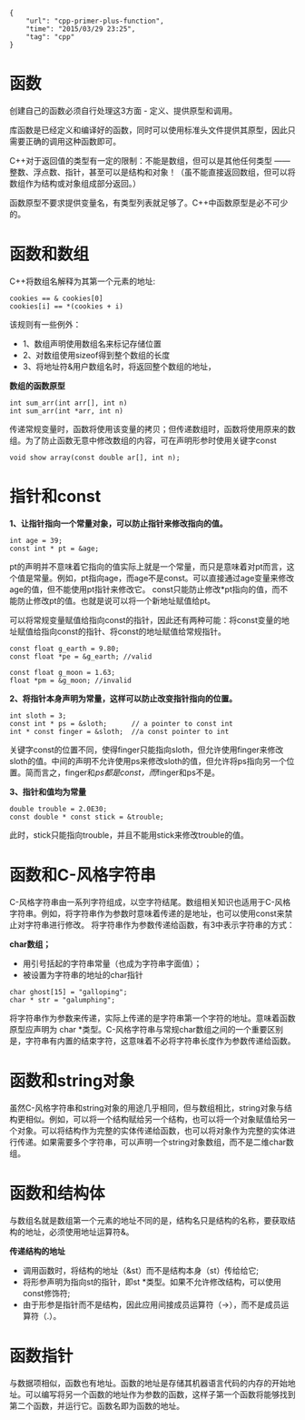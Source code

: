 ```
{
    "url": "cpp-primer-plus-function",
    "time": "2015/03/29 23:25",
    "tag": "cpp"
}
```

# 函数

创建自己的函数必须自行处理这3方面 - 定义、提供原型和调用。

库函数是已经定义和编译好的函数，同时可以使用标准头文件提供其原型，因此只需要正确的调用这种函数即可。

C++对于返回值的类型有一定的限制：不能是数组，但可以是其他任何类型 —— 整数、浮点数、指针，甚至可以是结构和对象！（虽不能直接返回数组，但可以将数组作为结构或对象组成部分返回。）

函数原型不要求提供变量名，有类型列表就足够了。C++中函数原型是必不可少的。

# 函数和数组

C++将数组名解释为其第一个元素的地址:
```
cookies == & cookies[0]
cookies[i] == *(cookies + i)
```

该规则有一些例外：

- 1、数组声明使用数组名来标记存储位置
- 2、对数组使用sizeof得到整个数组的长度
- 3、将地址符&用户数组名时，将返回整个数组的地址，

**数组的函数原型**
```
int sum_arr(int arr[], int n)
int sum_arr(int *arr, int n)
```

传递常规变量时，函数将使用该变量的拷贝；但传递数组时，函数将使用原来的数组。为了防止函数无意中修改数组的内容，可在声明形参时使用关键字const
```
void show array(const double ar[], int n);
```

# 指针和const

**1、让指针指向一个常量对象，可以防止指针来修改指向的值。**
```
int age = 39;
const int * pt = &age;
```

pt的声明并不意味着它指向的值实际上就是一个常量，而只是意味着对pt而言，这个值是常量。例如，pt指向age，而age不是const。可以直接通过age变量来修改age的值，但不能使用pt指针来修改它。
const只能防止修改*pt指向的值，而不能防止修改pt的值。也就是说可以将一个新地址赋值给pt。

可以将常规变量赋值给指向const的指针，因此还有两种可能：将const变量的地址赋值给指向const的指针、将const的地址赋值给常规指针。
```
const float g_earth = 9.80;
const float *pe = &g_earth; //valid
 
const float g_moon = 1.63;
float *pm = &g_moon; //invalid
```

**2、将指针本身声明为常量，这样可以防止改变指针指向的位置。**
```
int sloth = 3;
const int * ps = &sloth;      // a pointer to const int
int * const finger = &sloth;  //a const pointer to int
```

关键字const的位置不同，使得finger只能指向sloth，但允许使用finger来修改sloth的值。中间的声明不允许使用ps来修改sloth的值，但允许将ps指向另一个位置。简而言之，finger和*ps都是const，而*finger和ps不是。

**3、指针和值均为常量**
```
double trouble = 2.0E30;
const double * const stick = &trouble;
```

此时，stick只能指向trouble，并且不能用stick来修改trouble的值。

# 函数和C-风格字符串

C-风格字符串由一系列字符组成，以空字符结尾。数组相关知识也适用于C-风格字符串。例如，将字符串作为参数时意味着传递的是地址，也可以使用const来禁止对字符串进行修改。
将字符串作为参数传递给函数，有3中表示字符串的方式：

**char数组；**

- 用引号括起的字符串常量（也成为字符串字面值）；
- 被设置为字符串的地址的char指针

```
char ghost[15] = "galloping";
char * str = "galumphing";
```

将字符串作为参数来传递，实际上传递的是字符串第一个字符的地址。意味着函数原型应声明为 char *类型。C-风格字符串与常规char数组之间的一个重要区别是，字符串有内置的结束字符，这意味着不必将字符串长度作为参数传递给函数。

# 函数和string对象

虽然C-风格字符串和string对象的用途几乎相同，但与数组相比，string对象与结构更相似。例如，可以将一个结构赋给另一个结构，也可以将一个对象赋值给另一个对象。可以将结构作为完整的实体传递给函数，也可以将对象作为完整的实体进行传递。如果需要多个字符串，可以声明一个string对象数组，而不是二维char数组。

# 函数和结构体

与数组名就是数组第一个元素的地址不同的是，结构名只是结构的名称，要获取结构的地址，必须使用地址运算符&。

**传递结构的地址**

- 调用函数时，将结构的地址（&st）而不是结构本身（st）传给给它;
- 将形参声明为指向st的指针，即st *类型。如果不允许修改结构，可以使用const修饰符;
- 由于形参是指针而不是结构，因此应用间接成员运算符（->），而不是成员运算符（.）。

# 函数指针

与数据项相似，函数也有地址。函数的地址是存储其机器语言代码的内存的开始地址。可以编写将另一个函数的地址作为参数的函数，这样子第一个函数将能够找到第二个函数，并运行它。函数名即为函数的地址。